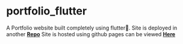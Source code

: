 # portfolio_flutter

A Portfolio website built completely using flutter💙.
Site is deployed in another [**Repo**](https://github.com/cyberianzed/cyberianzed.github.io) 
Site is hosted using github pages can be viewed [**Here**](https://cyberianzed.github.io)  


